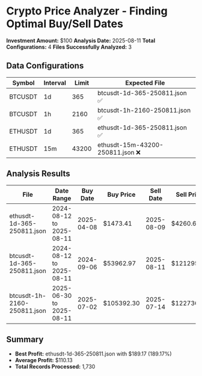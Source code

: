 # Crypto Price Analyzer - Finding Optimal Buy/Sell Dates

**Investment Amount:** $100
**Analysis Date:** 2025-08-11
**Total Configurations:** 4
**Files Successfully Analyzed:** 3

## Data Configurations

| Symbol | Interval | Limit | Expected File |
|--------|----------|-------|---------------|
| BTCUSDT | 1d | 365 | btcusdt-1d-365-250811.json ✅ |
| BTCUSDT | 1h | 2160 | btcusdt-1h-2160-250811.json ✅ |
| ETHUSDT | 1d | 365 | ethusdt-1d-365-250811.json ✅ |
| ETHUSDT | 15m | 43200 | ethusdt-15m-43200-250811.json ❌ |

## Analysis Results

| File | Date Range | Buy Date | Buy Price | Sell Date | Sell Price | Shares | Sell Value | Profit | Profit % |
|------|------------|----------|-----------|-----------|------------|--------|------------|--------|-----------|
| ethusdt-1d-365-250811.json | 2024-08-12 to 2025-08-11 | 2025-04-08 | $1473.41 | 2025-08-09 | $4260.62 | 0.06786977 | $289.17 | $189.17 | 189.17% |
| btcusdt-1d-365-250811.json | 2024-08-12 to 2025-08-11 | 2024-09-06 | $53962.97 | 2025-08-11 | $121295.44 | 0.00185312 | $224.78 | $124.78 | 124.78% |
| btcusdt-1h-2160-250811.json | 2025-06-30 to 2025-08-11 | 2025-07-02 | $105392.30 | 2025-07-14 | $122736.04 | 0.00094884 | $116.46 | $16.46 | 16.46% |

## Summary
- **Best Profit:** ethusdt-1d-365-250811.json with $189.17 (189.17%)
- **Average Profit:** $110.13
- **Total Records Processed:** 1,730
